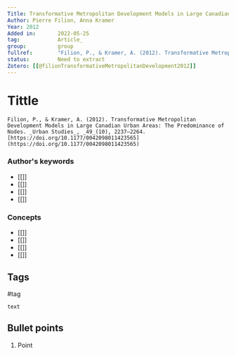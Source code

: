```yaml
---
Title: Transformative Metropolitan Development Models in Large Canadian Urban Areas; The Predominance of Nodes
Author: Pierre Filion, Anna Kramer
Year: 2012
Added in:		2022-05-25
tag:			Article_
group:			group
fullref: 		"Filion, P., & Kramer, A. (2012). Transformative Metropolitan Development Models in Large Canadian Urban Areas: The Predominance of Nodes. _Urban Studies_, _49_(10), 2237–2264. [https://doi.org/10.1177/0042098011423565](https://doi.org/10.1177/0042098011423565)"
status:			Need to extract
Zotero: [[@filionTransformativeMetropolitanDevelopment2012]]
---
```


# Tittle 
```ad-quote
Filion, P., & Kramer, A. (2012). Transformative Metropolitan Development Models in Large Canadian Urban Areas: The Predominance of Nodes. _Urban Studies_, _49_(10), 2237–2264. [https://doi.org/10.1177/0042098011423565](https://doi.org/10.1177/0042098011423565)
```
### Author's keywords
- [[]]
- [[]]
- [[]]
- [[]]
### Concepts
- [[]]
- [[]]
- [[]]
- [[]]
## Tags
#tag

```ad-abstract
text
```

## Bullet points
1. Point
